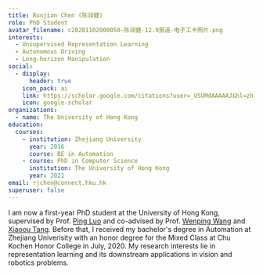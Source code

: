 ```yaml
---
title: Runjian Chen (陈润健)
role: PhD Student
avatar_filename: c20201102000050-陈润健-12.9报道-电子工卡照片.png
interests:
  - Unsupervised Representation Learning
  - Autonomous Driving
  - Long-horizon Manipulation
social:
  - display:
      header: true
    icon_pack: ai
    link: https://scholar.google.com/citations?user=_USUMdAAAAAJ&hl=zh-CN
    icon: google-scholar
organizations:
  - name: The University of Hong Kong
education:
  courses:
    - institution: Zhejiang University
      year: 2016
      course: BE in Automation
    - course: PhD in Computer Science
      institution: The University of Hong Kong
      year: 2021
email: rjchen@connect.hku.hk
superuser: false
---
```

I am now a first-year PhD student at the University of Hong Kong, supervised by Prof. [Ping Luo](http://luoping.me) and co-advised by Prof. [Wenping Wang](https://www.cs.hku.hk/people/academic-staff/wenping) and [Xiaoou Tang](https://www.ie.cuhk.edu.hk/people/xotang.shtml). Before that, I received my bachelor's degree in Automation at Zhejiang Univerisity with an honor degree for the Mixed Class at Chu Kochen Honor College in July, 2020. My research interests lie in representation learning and its downstream applications in vision and robotics problems.